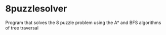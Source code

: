 # 8puzzlesolver
Program that solves the 8 puzzle problem using the A* and BFS algorithms of tree traversal
